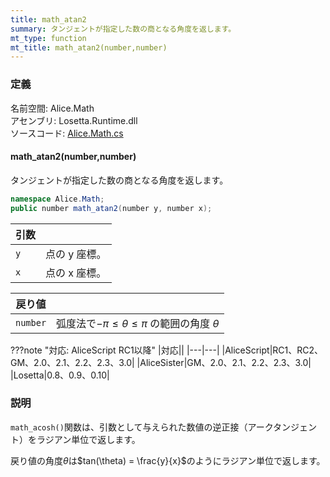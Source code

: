 ```yaml
---
title: math_atan2
summary: タンジェントが指定した数の商となる角度を返します。
mt_type: function
mt_title: math_atan2(number,number)
---
```


### 定義
名前空間: Alice.Math<br/>
アセンブリ: Losetta.Runtime.dll<br/>
ソースコード: [Alice.Math.cs](https://github.com/WSOFT-Project/Losetta/blob/master/Losetta.Runtime/Alice.Math.cs)

#### math_atan2(number,number)

タンジェントが指定した数の商となる角度を返します。

```cs title="AliceScript"
namespace Alice.Math;
public number math_atan2(number y, number x);
```

|引数| |
|-|-|
|`y`|点の y 座標。|
|`x`|点の x 座標。|

|戻り値| |
|-|-|
|`number`|弧度法で$-\pi\leq\theta\leq\pi$ の範囲の角度 $\theta$|

???note "対応: AliceScript RC1以降"
    |対応||
    |---|---|
    |AliceScript|RC1、RC2、GM、2.0、2.1、2.2、2.3、3.0|
    |AliceSister|GM、2.0、2.1、2.2、2.3、3.0|
    |Losetta|0.8、0.9、0.10|

### 説明
`math_acosh()`関数は、引数として与えられた数値の逆正接（アークタンジェント）をラジアン単位で返します。

戻り値の角度$\theta$は$tan(\theta) = \frac{y}{x}$のようにラジアン単位で返します。